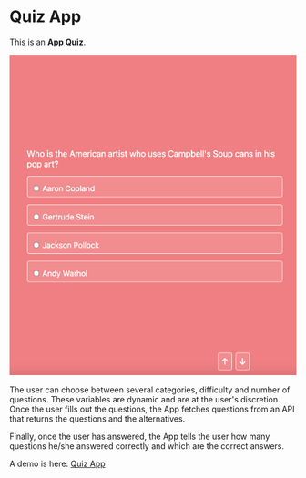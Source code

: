 
# Quiz App

This is an __App Quiz__.

![ScreenshotOne](./App/assets/Screenshot-22-10-02.png)



The user can choose between several categories, difficulty and number of questions. These variables are dynamic and are at the user's discretion. Once the user fills out the questions, the App fetches questions from an API that returns the questions and the alternatives.

Finally, once the user has answered, the App tells the user how many questions he/she answered correctly and which are the correct answers.


A demo is here: [Quiz App](https://quiz-app-git-main-neilchavez.vercel.app/)

